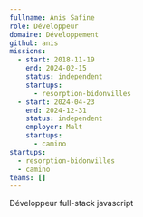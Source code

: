 ```yaml
---
fullname: Anis Safine
role: Développeur
domaine: Développement
github: anis
missions:
  - start: 2018-11-19
    end: 2024-02-15
    status: independent
    startups:
      - resorption-bidonvilles
  - start: 2024-04-23
    end: 2024-12-31
    status: independent
    employer: Malt
    startups:
      - camino
startups:
  - resorption-bidonvilles
  - camino
teams: []
---
```

Développeur full-stack javascript

